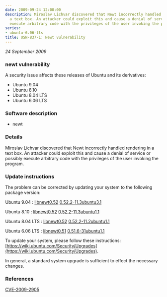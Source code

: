```yaml
---
date: 2009-09-24 12:00:00
description: Miroslav Lichvar discovered that Newt incorrectly handled rendering in
  a text box. An attacker could exploit this and cause a denial of service or possibly
  execute arbitrary code with the privileges of the user invoking the program.
series:
- ubuntu-6.06-lts
title: USN-837-1: Newt vulnerability
---
```


*24 September 2009*

### newt vulnerability

A security issue affects these releases of Ubuntu and its derivatives:

* Ubuntu 9.04
* Ubuntu 8.10
* Ubuntu 8.04 LTS
* Ubuntu 6.06 LTS

### Software description

* newt 

### Details

Miroslav Lichvar discovered that Newt incorrectly handled rendering in a text box. An attacker could exploit this and cause a denial of service or possibly execute arbitrary code with the privileges of the user invoking the program. 

### Update instructions

The problem can be corrected by updating your system to the following package version:

Ubuntu 9.04
 : [libnewt0.52](https://launchpad.net/ubuntu/+source/newt) <span> [0.52.2-11.3ubuntu3.1](https://launchpad.net/ubuntu/+source/newt/0.52.2-11.3ubuntu3.1) </span> 

Ubuntu 8.10
 : [libnewt0.52](https://launchpad.net/ubuntu/+source/newt) <span> [0.52.2-11.3ubuntu1.1](https://launchpad.net/ubuntu/+source/newt/0.52.2-11.3ubuntu1.1) </span> 

Ubuntu 8.04 LTS
 : [libnewt0.52](https://launchpad.net/ubuntu/+source/newt) <span> [0.52.2-11.2ubuntu1.1](https://launchpad.net/ubuntu/+source/newt/0.52.2-11.2ubuntu1.1) </span> 

Ubuntu 6.06 LTS
 : [libnewt0.51](https://launchpad.net/ubuntu/+source/newt) <span> [0.51.6-31ubuntu1.1](https://launchpad.net/ubuntu/+source/newt/0.51.6-31ubuntu1.1) </span> 

To update your system, please follow these instructions: [https://wiki.ubuntu.com/Security/Upgrades](https://wiki.ubuntu.com/Security/Upgrades).

In general, a standard system upgrade is sufficient to effect the necessary changes. 

### References

 
 [CVE-2009-2905](http://people.ubuntu.com/~ubuntu-security/cve/CVE-2009-2905)